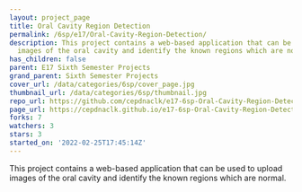 ```yaml
---
layout: project_page
title: Oral Cavity Region Detection
permalink: /6sp/e17/Oral-Cavity-Region-Detection/
description: This project contains a web-based application that can be used to upload
  images of the oral cavity and identify the known regions which are normal.
has_children: false
parent: E17 Sixth Semester Projects
grand_parent: Sixth Semester Projects
cover_url: /data/categories/6sp/cover_page.jpg
thumbnail_url: /data/categories/6sp/thumbnail.jpg
repo_url: https://github.com/cepdnaclk/e17-6sp-Oral-Cavity-Region-Detection
page_url: https://cepdnaclk.github.io/e17-6sp-Oral-Cavity-Region-Detection
forks: 7
watchers: 3
stars: 3
started_on: '2022-02-25T17:45:14Z'
---
```


This project contains a web-based application that can be used to upload images of the oral cavity and identify the known regions which are normal.